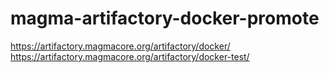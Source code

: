 # magma-artifactory-docker-promote

https://artifactory.magmacore.org/artifactory/docker/ \
https://artifactory.magmacore.org/artifactory/docker-test/
